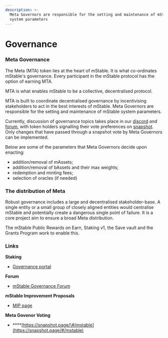 ```yaml
---
description: >-
  Meta Governors are responsible for the setting and maintenance of mStable
  system parameters
---
```


# Governance

### Meta Governance

The Meta \(MTA\) token lies at the heart of mStable. It is what co-ordinates mStable's governance. Every participant in the mStable protocol has the option of earning MTA. 

MTA is what enables mStable to be a collective, decentralised protocol.

MTA is built to coordinate decentralised governance by incentivising stakeholders to act in the best interests of mStable. Meta Governors are responsible for the setting and maintenance of mStable system parameters.

Currently, discussion of governance topics takes place in our [discord](https://discord.com/invite/pgCVG7e) and [forum](https://forum.mstable.org/), with token holders signalling their vote preferences on [snapshot](https://snapshot.page/#/mstable). Only changes that have passed through a snapshot vote by Meta Governors can be implemented.

Below are some of the parameters that Meta Governors decide upon enacting:

* addition/removal of mAssets;
* addition/removal of bAssets and their max weights;
* redemption and minting fees;
* selection of oracles \(if needed\)

### The d**istribution of Meta**

Robust governance includes a large and decentralised stakeholder-base. A single entity or a small group of closely aligned entities would centralise mStable and potentially create a dangerous single point of failure. It is a core project aim to ensure a broad Meta distribution.

The mStable Public Rewards on Earn, Staking v1, the Save vault and the Grants Program work to enable this.

### **Links** 

**Staking** 

* [Governance portal](www.governance.mstable.org)

**Forum**

* [mStable Governance Forum](www.forum.mstable.org)

**mStable Improvement Proposals** 

* [MIP page](www.mips.mstable.org)

**Meta Govenor Voting** 

* \*\*\*\*[https://snapshot.page/\#/mstable](https://snapshot.page/#/mstable)





